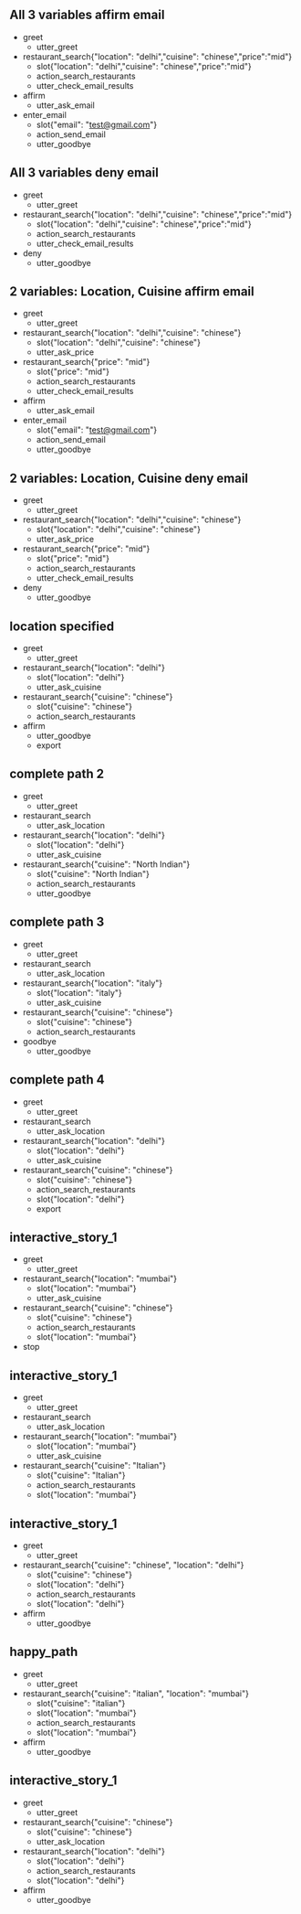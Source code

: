 ## All 3 variables affirm email
* greet
    - utter_greet
* restaurant_search{"location": "delhi","cuisine": "chinese","price":"mid"}
    - slot{"location": "delhi","cuisine": "chinese","price":"mid"}
    - action_search_restaurants
	- utter_check_email_results
* affirm
    - utter_ask_email
* enter_email
    - slot{"email": "test@gmail.com"}
    - action_send_email
	- utter_goodbye
## All 3 variables deny email
* greet
    - utter_greet
* restaurant_search{"location": "delhi","cuisine": "chinese","price":"mid"}
    - slot{"location": "delhi","cuisine": "chinese","price":"mid"}
    - action_search_restaurants
	- utter_check_email_results
* deny
    - utter_goodbye
## 2 variables: Location, Cuisine affirm email
* greet
    - utter_greet
* restaurant_search{"location": "delhi","cuisine": "chinese"}
    - slot{"location": "delhi","cuisine": "chinese"}
	- utter_ask_price
* restaurant_search{"price": "mid"}
    - slot{"price": "mid"}
	- action_search_restaurants
	- utter_check_email_results
* affirm
    - utter_ask_email
* enter_email
    - slot{"email": "test@gmail.com"}
    - action_send_email
	- utter_goodbye
## 2 variables: Location, Cuisine deny email
* greet
    - utter_greet
* restaurant_search{"location": "delhi","cuisine": "chinese"}
    - slot{"location": "delhi","cuisine": "chinese"}
	- utter_ask_price
* restaurant_search{"price": "mid"}
    - slot{"price": "mid"}
	- action_search_restaurants
	- utter_check_email_results
* deny
    - utter_goodbye	
## location specified
* greet
    - utter_greet
* restaurant_search{"location": "delhi"}
    - slot{"location": "delhi"}
    - utter_ask_cuisine
* restaurant_search{"cuisine": "chinese"}
    - slot{"cuisine": "chinese"}
    - action_search_restaurants
* affirm
    - utter_goodbye
    - export

## complete path 2
* greet
    - utter_greet
* restaurant_search
    - utter_ask_location
* restaurant_search{"location": "delhi"}
    - slot{"location": "delhi"}
    - utter_ask_cuisine
* restaurant_search{"cuisine": "North Indian"}
    - slot{"cuisine": "North Indian"}
    - action_search_restaurants
    - utter_goodbye

## complete path 3
* greet
    - utter_greet
* restaurant_search
    - utter_ask_location
* restaurant_search{"location": "italy"}
    - slot{"location": "italy"}
	- utter_ask_cuisine
* restaurant_search{"cuisine": "chinese"}
    - slot{"cuisine": "chinese"}
    - action_search_restaurants
* goodbye
    - utter_goodbye

## complete path 4
* greet
    - utter_greet
* restaurant_search
    - utter_ask_location
* restaurant_search{"location": "delhi"}
    - slot{"location": "delhi"}
    - utter_ask_cuisine
* restaurant_search{"cuisine": "chinese"}
    - slot{"cuisine": "chinese"}
    - action_search_restaurants
    - slot{"location": "delhi"}
    - export


## interactive_story_1
* greet
    - utter_greet
* restaurant_search{"location": "mumbai"}
    - slot{"location": "mumbai"}
    - utter_ask_cuisine
* restaurant_search{"cuisine": "chinese"}
    - slot{"cuisine": "chinese"}
    - action_search_restaurants
    - slot{"location": "mumbai"}
* stop

## interactive_story_1
* greet
    - utter_greet
* restaurant_search
    - utter_ask_location
* restaurant_search{"location": "mumbai"}
    - slot{"location": "mumbai"}
    - utter_ask_cuisine
* restaurant_search{"cuisine": "Italian"}
    - slot{"cuisine": "Italian"}
    - action_search_restaurants
    - slot{"location": "mumbai"}

## interactive_story_1
* greet
    - utter_greet
* restaurant_search{"cuisine": "chinese", "location": "delhi"}
    - slot{"cuisine": "chinese"}
    - slot{"location": "delhi"}
    - action_search_restaurants
    - slot{"location": "delhi"}
* affirm
    - utter_goodbye
    
    
## happy_path
* greet
    - utter_greet
* restaurant_search{"cuisine": "italian", "location": "mumbai"}
    - slot{"cuisine": "italian"}
    - slot{"location": "mumbai"}
    - action_search_restaurants
    - slot{"location": "mumbai"}
* affirm
    - utter_goodbye


## interactive_story_1
* greet
    - utter_greet
* restaurant_search{"cuisine": "chinese"}
    - slot{"cuisine": "chinese"}
    - utter_ask_location
* restaurant_search{"location": "delhi"}
    - slot{"location": "delhi"}
    - action_search_restaurants
    - slot{"location": "delhi"}
* affirm
    - utter_goodbye
